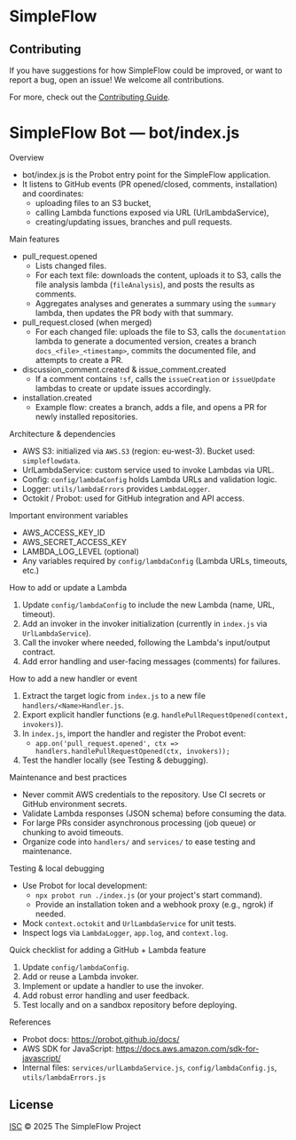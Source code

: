 # SimpleFlow

## Contributing

If you have suggestions for how SimpleFlow could be improved, or want to report a bug, open an issue! We welcome all contributions.

For more, check out the [Contributing Guide](CONTRIBUTING.md).

# SimpleFlow Bot — bot/index.js

Overview
- bot/index.js is the Probot entry point for the SimpleFlow application.
- It listens to GitHub events (PR opened/closed, comments, installation) and coordinates:
  - uploading files to an S3 bucket,
  - calling Lambda functions exposed via URL (UrlLambdaService),
  - creating/updating issues, branches and pull requests.

Main features
- pull_request.opened
  - Lists changed files.
  - For each text file: downloads the content, uploads it to S3, calls the file analysis lambda (`fileAnalysis`), and posts the results as comments.
  - Aggregates analyses and generates a summary using the `summary` lambda, then updates the PR body with that summary.
- pull_request.closed (when merged)
  - For each changed file: uploads the file to S3, calls the `documentation` lambda to generate a documented version, creates a branch `docs_<file>_<timestamp>`, commits the documented file, and attempts to create a PR.
- discussion_comment.created & issue_comment.created
  - If a comment contains `!sf`, calls the `issueCreation` or `issueUpdate` lambdas to create or update issues accordingly.
- installation.created
  - Example flow: creates a branch, adds a file, and opens a PR for newly installed repositories.

Architecture & dependencies
- AWS S3: initialized via `AWS.S3` (region: eu-west-3). Bucket used: `simpleflowdata`.
- UrlLambdaService: custom service used to invoke Lambdas via URL.
- Config: `config/lambdaConfig` holds Lambda URLs and validation logic.
- Logger: `utils/lambdaErrors` provides `LambdaLogger`.
- Octokit / Probot: used for GitHub integration and API access.

Important environment variables
- AWS_ACCESS_KEY_ID
- AWS_SECRET_ACCESS_KEY
- LAMBDA_LOG_LEVEL (optional)
- Any variables required by `config/lambdaConfig` (Lambda URLs, timeouts, etc.)

How to add or update a Lambda
1. Update `config/lambdaConfig` to include the new Lambda (name, URL, timeout).
2. Add an invoker in the invoker initialization (currently in `index.js` via `UrlLambdaService`).
3. Call the invoker where needed, following the Lambda's input/output contract.
4. Add error handling and user-facing messages (comments) for failures.

How to add a new handler or event
1. Extract the target logic from `index.js` to a new file `handlers/<Name>Handler.js`.
2. Export explicit handler functions (e.g. `handlePullRequestOpened(context, invokers)`).
3. In `index.js`, import the handler and register the Probot event:
   - `app.on('pull_request.opened', ctx => handlers.handlePullRequestOpened(ctx, invokers));`
4. Test the handler locally (see Testing & debugging).

Maintenance and best practices
- Never commit AWS credentials to the repository. Use CI secrets or GitHub environment secrets.
- Validate Lambda responses (JSON schema) before consuming the data.
- For large PRs consider asynchronous processing (job queue) or chunking to avoid timeouts.
- Organize code into `handlers/` and `services/` to ease testing and maintenance.

Testing & local debugging
- Use Probot for local development:
  - `npx probot run ./index.js` (or your project's start command).
  - Provide an installation token and a webhook proxy (e.g., ngrok) if needed.
- Mock `context.octokit` and `UrlLambdaService` for unit tests.
- Inspect logs via `LambdaLogger`, `app.log`, and `context.log`.

Quick checklist for adding a GitHub + Lambda feature
1. Update `config/lambdaConfig`.
2. Add or reuse a Lambda invoker.
3. Implement or update a handler to use the invoker.
4. Add robust error handling and user feedback.
5. Test locally and on a sandbox repository before deploying.

References
- Probot docs: https://probot.github.io/docs/
- AWS SDK for JavaScript: https://docs.aws.amazon.com/sdk-for-javascript/
- Internal files: `services/urlLambdaService.js`, `config/lambdaConfig.js`, `utils/lambdaErrors.js`

## License

[ISC](LICENSE) © 2025 The SimpleFlow Project
